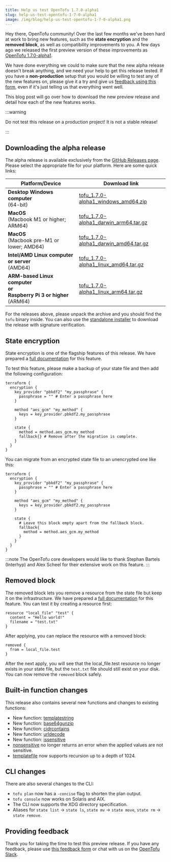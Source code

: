 ```yaml
---
title: Help us test OpenTofu 1.7.0-alpha1
slug: help-us-test-opentofu-1-7-0-alpha1
image: /img/blog/help-us-test-opentofu-1-7-0-alpha1.png
---
```


Hey there, OpenTofu community! Over the last few months we've been hard at work to bring new features, such as the **state encryption** and the **removed block**, as well as compatibility improvements to you. A few days ago we released the first preview version of these improvements as [OpenTofu 1.7.0-alpha1](https://github.com/opentofu/opentofu/releases/tag/v1.7.0-alpha1).

We have done everything we could to make sure that the new alpha release doesn't break anything, and we need your help to get this release tested. If you have a **non-production** setup that you would be willing to test any of the new features on, please give it a try and give us [feedback using this form](https://github.com/opentofu/opentofu/issues/new?assignees=&labels=preview-release-feedback&projects=&template=1_7_0_alpha1_feedback.yml), even if it's just telling us that everything went well.

This blog post will go over how to download the new preview release and detail how each of the new features works.

:::warning

Do not test this release on a production project! It is not a stable release!

:::


## Downloading the alpha release

The alpha release is available exclusively from the [GitHub Releases page](https://github.com/opentofu/opentofu/releases/tag/v1.7.0-alpha1). Please select the appropriate file for your platform. Here are some quick links:

| Platform/Device                                                                 | Download link                                                                                                                                       |
|---------------------------------------------------------------------------------|-----------------------------------------------------------------------------------------------------------------------------------------------------|
| **Desktop Windows computer**<br />(64-bit)                                      | [tofu_1.7.0-alpha1_windows_amd64.zip](https://github.com/opentofu/opentofu/releases/download/v1.7.0-alpha1/tofu_1.7.0-alpha1_windows_amd64.zip)     |
| **MacOS**<br />(Macbook M1 or higher; ARM64)                                    | [tofu_1.7.0-alpha1_darwin_arm64.tar.gz](https://github.com/opentofu/opentofu/releases/download/v1.7.0-alpha1/tofu_1.7.0-alpha1_darwin_arm64.tar.gz) |
| **MacOS**<br />(Macbook pre-M1 or lower; AMD64)                                 | [tofu_1.7.0-alpha1_darwin_amd64.tar.gz](https://github.com/opentofu/opentofu/releases/download/v1.7.0-alpha1/tofu_1.7.0-alpha1_darwin_amd64.tar.gz) |
| **Intel/AMD Linux computer or server**<br />(AMD64)                             | [tofu_1.7.0-alpha1_linux_amd64.tar.gz](https://github.com/opentofu/opentofu/releases/download/v1.7.0-alpha1/tofu_1.7.0-alpha1_linux_amd64.tar.gz)   |
| **ARM-based Linux computer<br />or<br />Raspberry Pi 3 or higher**<br />(ARM64) | [tofu_1.7.0-alpha1_linux_arm64.tar.gz](https://github.com/opentofu/opentofu/releases/download/v1.7.0-alpha1/tofu_1.7.0-alpha1_linux_arm64.tar.gz)   |

For the releases above, please unpack the archive and you should find the `tofu` binary inside. You can also use the [standalone installer](https://opentofu.org/docs/intro/install/standalone/) to download the release with signature verification.

## State encryption

State encryption is one of the flagship features of this release. We have prepared a [full documentation](https://1-7-0-alpha1.opentofu.pages.dev/docs/language/state/encryption/) for this feature.

To test this feature, please make a backup of your state file and then add the following configuration:

```hcl
terraform {
  encryption {
    key_provider "pbkdf2" "my_passphrase" {
      passphrase = "" # Enter a passphrase here
    }

    method "aes_gcm" "my_method" {
      keys = key_provider.pbkdf2.my_passphrase
    }

    state {
      method = method.aes_gcm.my_method
      fallback{} # Remove after the migration is complete.
    }
  }
}
```

You can migrate from an encrypted state file to an unencrypted one like this:

```hcl
terraform {
  encryption {
    key_provider "pbkdf2" "my_passphrase" {
      passphrase = "" # Enter a passphrase here
    }

    method "aes_gcm" "my_method" {
      keys = key_provider.pbkdf2.my_passphrase
    }

    state {
      # Leave this block empty apart from the fallback block.
      fallback{
        method = method.aes_gcm.my_method
      }
    }
  }
}
```

:::note
The OpenTofu core developers would like to thank Stephan Bartels (Interhyp) and Alex Scheel for their extensive work on this feature.
:::

## Removed block

The removed block lets you remove a resource from the state file but keep it on the infrastructure. We have prepared a [full documentation](https://1-7-0-alpha1.opentofu.pages.dev/docs/language/resources/syntax/#removing-resources) for this feature. You can test it by creating a resource first:

```hcl
resource "local_file" "test" {
  content = "Hello world!"
  filename = "test.txt"
}
```

After applying, you can replace the resource with a removed block:

```hcl
removed {
  from = local_file.test
}
```

After the next apply, you will see that the local_file.test resource no longer exists in your state file, but the `test.txt` file should still exist on your disk. You can now remove the `removed` block safely.

## Built-in function changes

This release also contains several new functions and changes to existing functions:

- New function: [templatestring](https://1-7-0-alpha1.opentofu.pages.dev/docs/language/functions/templatestring/)
- New function: [base64gunzip](https://1-7-0-alpha1.opentofu.pages.dev/docs/language/functions/base64gunzip/)
- New function: [cidrcontains](https://1-7-0-alpha1.opentofu.pages.dev/docs/language/functions/cidrcontains/)
- New function: [urldecode](https://1-7-0-alpha1.opentofu.pages.dev/docs/language/functions/urldecode/)
- New function: [issensitive](https://1-7-0-alpha1.opentofu.pages.dev/docs/language/functions/issensitive/)
- [nonsensitive](https://1-7-0-alpha1.opentofu.pages.dev/docs/language/functions/nonsensitive/) no longer returns an error when the applied values are not sensitive.
- [templatefile](https://1-7-0-alpha1.opentofu.pages.dev/docs/language/functions/templatefile/) now supports recursion up to a depth of 1024.

## CLI changes

There are also several changes to the CLI:

- `tofu plan` now has a `-concise` flag to shorten the plan output.
- `tofu console` now works on Solaris and AIX.
- The CLI now supports the XDG directory specification.
- Aliases for `state list` &rarr; `state ls`, `state mv` &rarr; `state move`, `state rm` &rarr; `state remove`.

## Providing feedback

Thank you for taking the time to test this preview release. If you have any feedback, please use [this feedback form](https://github.com/opentofu/opentofu/issues/new?assignees=&labels=preview-release-feedback&projects=&template=1_7_0_alpha1_feedback.yml) or chat with us on the [OpenTofu Slack](https://opentofu.org/slack/).